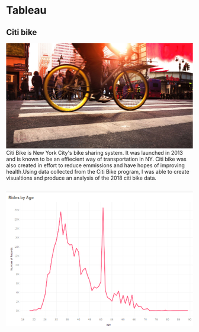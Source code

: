 # Tableau
## Citi bike 
![](bike.jpg)
Citi Bike is New York City's bike sharing system. It was launched in 2013 and is known to be an effiecient way of transportation in NY. Citi bike was also created in effort to reduce emmissions and have hopes of improving health.Using data collected from the Citi Bike program, I was able to create visualtions and produce an analysis of the 2018 citi bike data. 

## 
![Citi_Bike_2017_Analysis_1](Images/Age.png)
